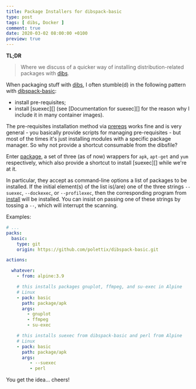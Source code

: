 ```yaml
---
title: Package Installers for dibspack-basic
type: post
tags: [ dibs, Docker ]
comment: true
date: 2020-03-02 08:00:00 +0100
preview: true
---
```


**TL;DR**

> Where we discuss of a quicker way of installing distribution-related
> packages with [dibs][].

When packaging stuff with [dibs][], I often stumble(d) in the following
pattern with [dibspack-basic][]:

- install pre-requisites;
- install [suexec][] (see [Documentation for suexec][] for the reason
  why I include it in many container images).

The pre-requisites installation method via [prereqs][] works fine and is
very general - you basically provide scripts for managing
pre-requisites - but most of the times it's just installing modules with
a specific package manager. So why not provide a shortcut consumable
from the dibsfile?

Enter [package][], a set of three (as of now) wrappers for `apk`,
`apt-get` and `yum` respectively, which also provide a shortcut to
install [suexec][] while we're at it.

In particular, they accept as command-line options a list of packages to
be installed. If the initial element(s) of the list is(/are) one of the
three strings `--suexec`, `--dockexec`, or `--profilexec`, then the
corresponding program from [install][] will be installed. You can insist
on passing one of these strings by tossing a `--`, which will interrupt
the scanning.

Examples:

```yaml
# ...
packs:
  basic:
    type: git
    origin: https://github.com/polettix/dibspack-basic.git

actions:

  whatever:
    - from: alpine:3.9

    # this installs packages gnuplot, ffmpeg, and su-exec in Alpine
    # Linux
    - pack: basic
      path: package/apk
      args:
        - gnuplot
        - ffmpeg
        - su-exec

    # this installs suexec from dibspack-basic and perl from Alpine
    # Linux
    - pack: basic
      path: package/apk
      args:
         - --suexec
         - perl
```

You get the idea... cheers!

[dibs]: https://github.com/polettix/dibs
[dibspack-basic]: https://github.com/polettix/dibspack-basic
[dibspack-basic]: https://github.com/polettix/dibspack-basic
[prereqs]: https://github.com/polettix/dibspack-basic#prereqs
[package]: https://github.com/polettix/dibspack-basic/tree/master/package
[install]: https://github.com/polettix/dibspack-basic/tree/master/install
